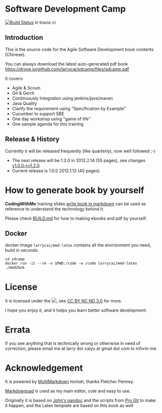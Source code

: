 # Software Development Camp #

[![Build Status](https://secure.travis-ci.org/larrycai/sdcamp.png)](http://travis-ci.org/larrycai/sdcamp) in travis-ci

## Introduction ##
This is the source code for the Agile Software Development book contents (Chinese).

You can always download the latest auto-generated pdf book <https://drone.io/github.com/larrycai/sdcamp/files/sdcamp.pdf>

It covers:

 * Agile & Scrum
 * Git & Gerrit
 * Continuously Integration using jenkins/java/maven
 * Java Quality
 * Clarify the requirement using "Specification by Example"
 * Cucumber to support SBE
 * One day workshop using "game of life"
 * One sample agenda for this training

## Release & History ##
Currently it will be released frequently (like quarterly), now well followed ;-)

 * The next release will be 1.2.0 in 2012.2.14 (55 pages), see changes [v1.0.0->v1.2.0](https://github.com/larrycai/sdcamp/compare/v1.0.0...HEAD)
 * Current release is 1.0.0 2012.1.12 (40 pages)

# How to generate book by yourself #

**CodingWithMe** training slides [write book in markdown](http://www.slideshare.net/larrycai/write-book-in-markdown) can be used as reference to understand the technology behind it.

Please check [BUILD.md](https://github.com/larrycai/sdcamp/blob/master/BUILD.md) for how to making ebooks and pdf by yourself.

## Docker ##

docker image `larrycai/mmd-latex` contains all the envrionment you need, build in seconds

    cd sdcamp
    docker run -it --rm -v $PWD:/code -w /code larrycai/mmd-latex ./mmd2bok

# License #
It is licensed under
the ![](http://i.creativecommons.org/l/by-nc-nd/3.0/88x31.png), see [CC BY NC ND 3.0](http://creativecommons.org/licenses/by-nc-nd/3.0/) for more.

I hope you enjoy it, and it helps you learn better software development.

# Errata #

If you see anything that is technically wrong or otherwise in need of
correction, please email me at larry dot caiyu at gmail dot com to inform me.

# Acknowledgement #
It is powered by [MultiMarkdown](http://fletcherpenney.net/multimarkdown/) toolset, thanks Fletcher Penney.

[Markdownpad](http://markdownpad.com/) is used as my main editor, cute and easy to use.

Originally it is based on [John's pandoc](http://johnmacfarlane.net/pandoc/) and the scripts from [Pro Git](http://github.com/progit/progit) to make it happen, and the Latex template are based on this book as well

